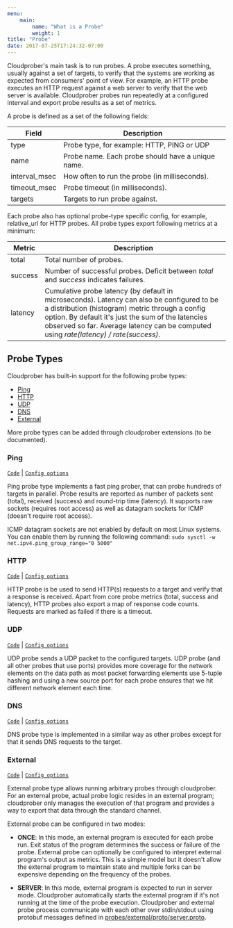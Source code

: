 ```yaml
---
menu:
    main:
        name: "What is a Probe"
        weight: 1
title: "Probe"
date: 2017-07-25T17:24:32-07:00
---
```

Cloudprober's main task is to run probes. A probe executes something, usually
against a set of targets, to verify that the systems are working as expected from consumers' point of view. For example, an HTTP probe executes an HTTP request against a web server to verify that the web server is available. Cloudprober probes run repeatedly at a configured interval and export probe results as a set of metrics.

A probe is defined as a set of the following fields:

 Field        | Description
--------------|---------
type          | Probe type, for example: HTTP, PING or UDP
name          | Probe name. Each probe should have a unique name.
interval_msec | How often to run the probe (in milliseconds).
timeout_msec  | Probe timeout (in milliseconds).
targets       | Targets to run probe against.

Each probe also has optional probe-type specific config, for example,
relative_url for HTTP probes. All probe types export following metrics at a
minimum:

|Metric | Description|
|-------|------------|
|total  | Total number of probes. |
|success| Number of successful probes. Deficit between _total_ and _success_ indicates failures.|
|latency| Cumulative probe latency (by default in microseconds). Latency can also be configured to be a distribution (histogram) metric through a config option. By default it's just the sum of the latencies observed so far. Average latency can be computed using _rate(latency) / rate(success)_.|


## Probe Types

Cloudprober has built-in support for the following probe types:

* [Ping](#ping)
* [HTTP](#http)
* [UDP](#udp)
* [DNS](#dns)
* [External](#external)

More probe types can be added through cloudprober extensions (to be documented).

### Ping

[`Code`](http://github.com/google/cloudprober/tree/master/probes/ping) | [`Config
options`](http://github.com/google/cloudprober/tree/master/probes/ping/proto/config.proto)

Ping probe type implements a fast ping prober, that can probe hundreds of
targets in parallel. Probe results are reported as number of packets sent
(total), received (success) and round-trip time (latency). It supports raw
sockets (requires root access) as well as datagram sockets for ICMP (doesn't
require root access).

ICMP datagram sockets are not enabled by default on most Linux systems. You can
enable them by running the following command:
`sudo sysctl -w net.ipv4.ping_group_range="0 5000"`

### HTTP

[`Code`](http://github.com/google/cloudprober/tree/master/probes/http) | [`Config
options`](http://github.com/google/cloudprober/tree/master/probes/http/proto/config.proto)

HTTP probe is be used to send HTTP(s) requests to a target and verify that a
response is received. Apart from core probe metrics (total, success and
latency), HTTP probes also export a map of response code counts. Requests are
marked as failed if there is a timeout.

### UDP

[`Code`](http://github.com/google/cloudprober/tree/master/probes/udp) | [`Config
options`](http://github.com/google/cloudprober/tree/master/probes/udp/proto/config.proto)

UDP probe sends a UDP packet to the configured targets. UDP probe (and all
other probes that use ports) provides more coverage for the network elements on
the data path as most packet forwarding elements use 5-tuple hashing and using
a new source port for each probe ensures that we hit different network element
each time.

### DNS

[`Code`](http://github.com/google/cloudprober/tree/master/probes/dns) | [`Config
options`](http://github.com/google/cloudprober/tree/master/probes/dns/proto/config.proto)

DNS probe type is implemented in a similar way as other probes except for that
it sends DNS requests to the target.

### External

[`Code`](http://github.com/google/cloudprober/tree/master/probes/external) | [`Config
options`](http://github.com/google/cloudprober/tree/master/probes/external/proto/config.proto)

External probe type allows running arbitrary probes through cloudprober. For an
external probe, actual probe logic resides in an external program; cloudprober
only manages the execution of that program and provides a way to export that
data through the standard channel.

External probe can be configured in two modes:

*  __ONCE__:
   In this mode, an external program is executed for each probe run. Exit
   status of the program determines the success or failure of the probe.
   External probe can optionally be configured to interpret external program's
   output as metrics. This is a simple model but it doesn't allow the external
   program to maintain state and multiple forks can be expensive depending on
   the frequency of the probes.

*  __SERVER__:
   In this mode, external program is expected to run in server mode. Cloudprober
   automatically starts the external program if it's not running at the time of
   the probe execution. Cloudprober and external probe process communicate with
   each other over stdin/stdout using protobuf messages defined in
   [probes/external/proto/server.proto](https://github.com/google/cloudprober/blob/master/probes/external/proto/server.proto).
